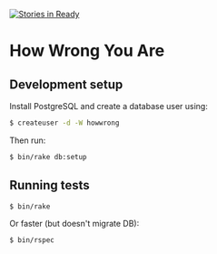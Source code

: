 [![Stories in Ready](https://badge.waffle.io/jgonera/howwrong.png?label=ready&title=Ready)](https://waffle.io/jgonera/howwrong)
# How Wrong You Are

## Development setup

Install PostgreSQL and create a database user using:

```bash
$ createuser -d -W howwrong
```

Then run:

```bash
$ bin/rake db:setup
```

## Running tests

```bash
$ bin/rake
```

Or faster (but doesn't migrate DB):

```bash
$ bin/rspec
```
